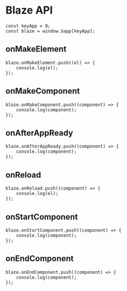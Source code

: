 # Blaze API

```tsx
const keyApp = 0;
const blaze = window.$app[keyApp];
```

## onMakeElement

```tsx
blaze.onMakeElement.push((el) => {
	console.log(el);
});
```

## onMakeComponent

```tsx
blaze.onMakeComponent.push((component) => {
	console.log(component);
});
```

## onAfterAppReady

```tsx
blaze.onAfterAppReady.push((component) => {
	console.log(component);
});
```

## onReload

```tsx
blaze.onReload.push((component) => {
	console.log(el);
});
```

## onStartComponent

```tsx
blaze.onStartComponent.push((component) => {
	console.log(component);
});
```

## onEndComponent

```tsx
blaze.onEndComponent.push((component) => {
	console.log(component);
});
```